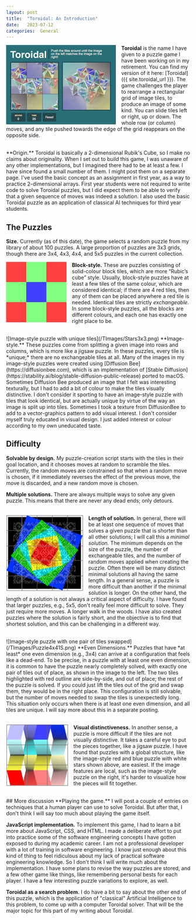 ```yaml
---
layout: post
title:  "Toroidal: An Introduction"
date:   2023-07-12 
categories:  General
---
```

<style>
img
{
    display:inline-block;
    float:left;
    margin-right:15px;
}
</style>

![Screenshot of Mike's Toroidal game](/TImages/Screenshot300.png)
**Toroidal** is the name I have given to a puzzle game I have been
working on in my retirement.  You can find my version of it here: [Toroidal]({{ site.toroidal_url }}). The game challenges the player to rearrange a rectangular grid of image tiles, to produce an image of some kind.  You can slide tiles left or right, up or down.  The whole row (or column) moves, and any tile pushed towards the edge of 
the grid reappears on the opposite side.   

<br/>
**Origin.**  Toroidal is basically a 2-dimensional Rubik's Cube, so I make no claims about originality.   When I set out to build this game, I was unaware of any other implementations, but I imagined there had to be at least a few.  I have since found a small number of them.  I might post them on a separate page.  I've used the basic concept as an assignment in first year, as a way to practice 2-dimensional arrays.  First year students were not required to write code to solve Toroidal puzzles, but I did expect them to be able to verify that a given sequence of moves was indeed a solution.  I also used the basic Toroidal puzzle as an application of classical AI techniques for third year students.  

## The Puzzles
**Size.**  Currently (as of this date), the game selects a random puzzle from
my library of about 100 puzzles.   A large proportion of puzzles
are 3x3 grids, though there are 3x4, 4x3, 4x4, and 5x5 puzzles in
the current collection.  

![Block-style puzzle with exchangeable tiles](/TImages/Cross3x3.png)
**Block-style.**  These are puzzles consisting of solid-colour
block tiles, which are more “Rubic’s cube” style.  Usually, block-style puzzles have at least a few tiles of the same colour, which are considered identical; if there are 4 red tiles, then any of them can be placed anywhere a red tile is needed.  Identical tiles are strictly *exchangeable.*  In some block-style puzzles, all the blocks are different colours, and each one has exactly one right place to be.

<br/>
![Image-style puzzle with unique tiles](/TImages/Stars3x3.png)
**Image-style.** These puzzles come from splitting a given image into rows and columns,
which is more like a jigsaw puzzle.   In these puzzles, every tile is *unique;* there are no exchangeable tiles at all.  Many of the images in my image-style puzzles were created using 
[Diffusion Bee](https://diffusionbee.com), which is
an implementation of [Stable Diffusion](https://stability.ai/blog/stable-diffusion-public-release) 
ported to macOS.  Sometimes Diffusion Bee produced an image that I felt was interesting 
texturally, but I had to add a bit of colour to make the tiles visually distinctive.  I don't consider it sporting to have an image-style puzzle with tiles that look identical, but are actually unique by virtue of the way an image is split up into tiles.  Sometimes I took a texture from DiffusionBee to add to a vector-graphics pattern to add visual interest.  I don't consider myself truly educated in visual design.  I just added interest or colour according to my own uneducated taste.

## Difficulty
**Solvable by design.**   My puzzle-creation script starts with the tiles in their goal location, and it chooses moves at random 
to scramble the tiles.  Currently, the random moves 
are constrained so that when a random move is chosen, if it immediately 
reverses the effect of the previous move, the move is discarded, and a new random move is chosen. 

**Multiple solutions.** There are always multiple ways to solve any given puzzle.  This means that there are never any dead ends; only detours.  

<br/>![Larger image-style puzzle](/TImages/TexturedQuart5x5.png)
**Length of solution.**  In general, there will be at least one sequence of moves that solves a given puzzle that is shorter than all other solutions; I will call this a *minimal solution.*  The minimum depends on the size of the puzzle, the number of exchangeable tiles, and the number of random moves applied when creating the puzzle.  Often there will be many distinct minimal solutions all having the same length.  In a general sense, a puzzle is more difficult than another if the minimal solution is longer.    On the other hand, the length of a solution is not always a critical aspect of difficulty. I have found that larger puzzles, e.g., 5x5,  don't really feel more difficult to solve.  They just require more moves.  A longer walk in the woods.  I have also created puzzles where the solution is fairly short, and the objective is to find that shortest solution, and this can be challenging in a different way.

<br/>
![Image-style puzzle with one pair of tiles swapped](/TImages/Puzzle4x41S.png)
**Even Dimensions.**  Puzzles that have *at least* one even dimension (e.g., 3x4) can arrive at a configuration that feels like a dead-end.  To be precise, in a puzzle with at least one even dimension, it is common to have the puzzle nearly completely solved, with exactly one pair of tiles out of place, as shown in the image to the left.  The two tiles highlighted with red outline are side-by-side, and out of place; the rest of the puzzle is solved.  If you could just lift the tiles out of the grid and swap them, they would be in the right place.  This configuration is still solvable, but the number of moves needed to swap the tiles is unexpectedly long.  This situation only occurs when there is at least one even dimension, and all tiles are unique.  I will say more about this in a separate posting. 

<br/>![Image-style puzzle with only local structure](/TImages/Stairs3x3.png)
**Visual distinctiveness.**  In another sense, a puzzle is more difficult if the tiles are not visually distinctive.  It takes a careful eye to put the pieces together, like a jigsaw puzzle.  I have found that puzzles with a global structure, like the image-style red and blue puzzle with white stars shown above, are easiest.  If the image features are local, such as the image-style puzzle on the right, it's harder to visualize how the pieces will fit together.  


<br/>
## More discussion
**Playing the game.** I will post a couple of entries on techniques that a human player can use to solve Toroidal.  But after that, I don't think I will say too much about playing the game itself.  

**JavaScript implementation.**  To implement this game, I had to learn a bit more about JavaScript, CSS, and HTML.  I made a deliberate effort to put into practice some of the software engineering concepts I have gotten exposed to during my academic career.  I am not a professional developer with a lot of training in software engineering.  I know just enough about this kind of thing to feel ridiculous about my lack of practical software engineering knowledge.  So I don't think I will write much about the implementation.  I have some plans to revise the way puzzles are stored, and a few other game like things, like remembering personal bests for each player.  I have a few interesting puzzle variations to explore, as well. 

**Toroidal as a search problem.**  I do have a bit to say about the other end of this puzzle, which is the application of "classical" Artificial Intelligence to this problem, to come up with a computer Toroidal solver.  That will be the major topic for this part of my writing about Toroidal. 
